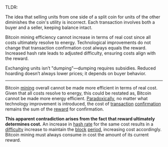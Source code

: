 TLDR:

The idea that selling units from one side of a split coin for units of the other diminishes the coin's utility is incorrect. Each transaction involves both a buyer and a seller, keeping balance intact.

Bitcoin mining efficiency cannot increase in terms of real cost since all costs ultimately resolve to energy. Technological improvements do not change that transaction confirmation cost always equals the reward. Increased hash rate leads to adjusted difficulty, ensuring costs align with the reward.

Exchanging units isn’t "dumping"—dumping requires subsidies. Reduced hoarding doesn’t always lower prices; it depends on buyer behavior.

--------

Bitcoin [mining](Glossary#mine) overall cannot be made more efficient in terms of real cost. Given that all costs resolve to energy, this could be restated as, Bitcoin cannot be made more energy efficient. [Paradoxically](https://en.wikipedia.org/wiki/Paradox), no matter what technology improvement is introduced, the cost of [transaction](Glossary#transaction) [confirmation](Glossary#confirmation) remains the sum of the [reward](Glossary#reward) for confirmation.

**This apparent contradiction arises from the fact that reward ultimately determines cost.** An increase in [hash rate](Glossary#hash-rate) for the same cost results in a [difficulty](Glossary#difficulty) increase to maintain the [block](Glossary#block) [period](Glossary#period), increasing cost accordingly. Bitcoin mining must always consume in cost the amount of its current reward.
